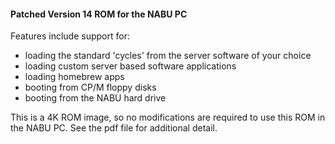 
#### Patched Version 14 ROM for the NABU PC

Features include support for:
* loading the standard 'cycles' from the server software of your choice
* loading custom server based software applications
* loading homebrew apps
* booting from CP/M floppy disks
* booting from the NABU hard drive

This is a 4K ROM image, so no modifications are required to use this ROM in the NABU PC. See the pdf file for additional detail.
